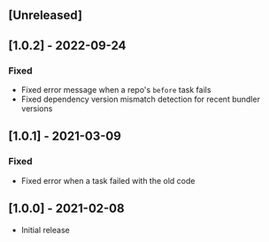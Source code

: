 ## [Unreleased]

## [1.0.2] - 2022-09-24

### Fixed

- Fixed error message when a repo's `before` task fails
- Fixed dependency version mismatch detection for recent bundler versions

## [1.0.1] - 2021-03-09

### Fixed

- Fixed error when a task failed with the old code

## [1.0.0] - 2021-02-08

- Initial release
